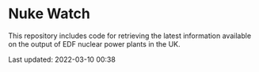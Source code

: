 # Nuke Watch

This repository includes code for retrieving the latest information available on the output of EDF nuclear power plants in the UK.

Last updated: 2022-03-10 00:38